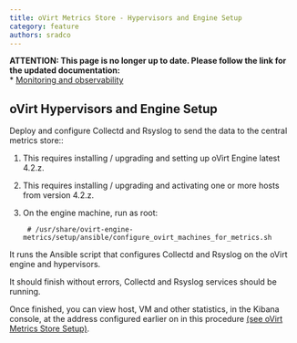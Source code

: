 ```yaml
---
title: oVirt Metrics Store - Hypervisors and Engine Setup
category: feature
authors: sradco
---
```

<div class="alert alert-warning">
  <strong>ATTENTION: This page is no longer up to date. Please follow the link for the updated documentation:</strong>
  <br/>
  * <a href="/documentation/administration_guide/#monitoring_and_observability">Monitoring and observability</a>
</div>

## oVirt Hypervisors and Engine Setup

Deploy and configure Collectd and Rsyslog to send the data to the central metrics store::

1. This requires installing / upgrading and setting up oVirt Engine latest 4.2.z.

2. This requires installing / upgrading and activating one or more hosts from version 4.2.z.

3. On the engine machine, run as root:

        # /usr/share/ovirt-engine-metrics/setup/ansible/configure_ovirt_machines_for_metrics.sh

It runs the Ansible script that configures Collectd and Rsyslog on the oVirt engine and hypervisors.

It should finish without errors, Collectd and Rsyslog services should be running.

Once finished, you can view host, VM and other statistics, in the Kibana console,
at the address configured earlier on in this procedure [(see oVirt Metrics Store Setup)](https://github.com/ViaQ/Main/blob/master/README-install.md#running-kibana).
